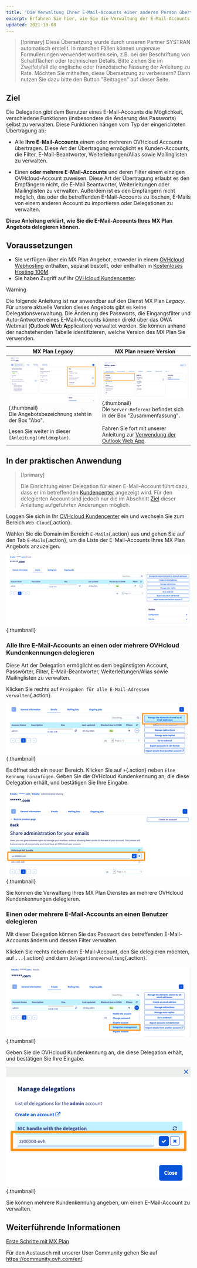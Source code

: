 ```yaml
---
title: 'Die Verwaltung Ihrer E-Mail-Accounts einer anderen Person übertragen'
excerpt: Erfahren Sie hier, wie Sie die Verwaltung der E-Mail-Accounts Ihres MX Plan Angebots delegieren
updated: 2021-10-08
---
```


> [!primary]
> Diese Übersetzung wurde durch unseren Partner SYSTRAN automatisch erstellt. In manchen Fällen können ungenaue Formulierungen verwendet worden sein, z.B. bei der Beschriftung von Schaltflächen oder technischen Details. Bitte ziehen Sie im Zweifelsfall die englische oder französische Fassung der Anleitung zu Rate. Möchten Sie mithelfen, diese Übersetzung zu verbessern? Dann nutzen Sie dazu bitte den Button "Beitragen" auf dieser Seite.
>


## Ziel <a name="objective"></a>

Die Delegation gibt dem Benutzer eines E-Mail-Accounts die Möglichkeit, verschiedene Funktionen (insbesondere die Änderung des Passworts) selbst zu verwalten. Diese Funktionen hängen vom Typ der eingerichteten Übertragung ab:

- Alle **Ihre E-Mail-Accounts** einem oder mehreren OVHcloud Accounts übertragen. Diese Art der Übertragung ermöglicht es Kunden-Accounts, die Filter, E-Mail-Beantworter, Weiterleitungen/Alias sowie Mailinglisten zu verwalten.

- Einen **oder mehrere E-Mail-Accounts** und deren Filter einem einzigen OVHcloud-Account zuweisen. Diese Art der Übertragung erlaubt es den Empfängern nicht, die E-Mail Beantworter, Weiterleitungen oder Mailinglisten zu verwalten. Außerdem ist es den Empfängern nicht möglich, das oder die betreffenden E-Mail-Accounts zu löschen, E-Mails von einem anderen Account zu importieren oder Delegationen zu verwalten.

**Diese Anleitung erklärt, wie Sie die E-Mail-Accounts Ihres MX Plan Angebots delegieren können.**

## Voraussetzungen

- Sie verfügen über ein MX Plan Angebot, entweder in einem [OVHcloud Webhosting](https://www.ovhcloud.com/de/web-hosting/) enthalten, separat bestellt, oder enthalten in [Kostenloses Hosting 100M](https://www.ovhcloud.com/de/domains/free-web-hosting/).
- Sie haben Zugriff auf Ihr [OVHcloud Kundencenter](https://www.ovh.com/auth/?action=gotomanager&from=https://www.ovh.de/&ovhSubsidiary=de).

> [!warning]
>
> Die folgende Anleitung ist nur anwendbar auf den Dienst MX Plan *Legacy*. Für unsere aktuelle Version dieses Angebots gibt es keine Delegationsverwaltung. Die Änderung des Passworts, die Eingangsfilter und Auto-Antworten eines E-Mail-Accounts können direkt über das OWA Webmail (**O**utlook **W**eb **A**pplication) verwaltet werden. Sie können anhand der nachstehenden Tabelle identifizieren, welche Version des MX Plan Sie verwenden.
>


|MX Plan Legacy|MX Plan neuere Version|
|---|---|
|![E-Mail](images/mxplan-starter-legacy-step1.png){.thumbnail}<br> Die Angebotsbezeichnung steht in der Box "Abo".|![E-Mail](images/mxplan-starter-new-step1.png){.thumbnail}<br>Die `Server-Referenz` befindet sich in der Box "Zusammenfassung".|
|Lesen Sie weiter in dieser `[Anleitung](#oldmxplan)`.|Fahren Sie fort mit unserer Anleitung zur [Verwendung der Outlook Web App](/pages/web_cloud/email_and_collaborative_solutions/using_the_outlook_web_app_webmail/email_owa#passwort-andern).|


## In der praktischen Anwendung <a name="oldmxplan"></a>

> [!primary]
>
>Die Einrichtung einer Delegation für einen E-Mail-Account führt dazu, dass er im betreffenden [Kundencenter](https://www.ovh.com/auth/?action=gotomanager&from=https://www.ovh.de/&ovhSubsidiary=de) angezeigt wird. Für den delegierten Account sind jedoch nur die im Abschnitt [Ziel](#objective) dieser Anleitung aufgeführten Änderungen möglich.
>

Loggen Sie sich in Ihr [OVHcloud Kundencenter](https://www.ovh.com/auth/?action=gotomanager&from=https://www.ovh.de/&ovhSubsidiary=de) ein und wechseln Sie zum Bereich `Web Cloud`{.action}.

Wählen Sie die Domain im Bereich `E-Mails`{.action} aus und gehen Sie auf den Tab `E-Mails`{.action}, um die Liste der E-Mail-Accounts Ihres MX Plan Angebots anzuzeigen.

![Delegation](images/mxplan-delegation-01.png){.thumbnail}

### Alle Ihre E-Mail-Accounts an einen oder mehrere OVHcloud Kundenkennungen delegieren

Diese Art der Delegation ermöglicht es dem begünstigten Account, Passwörter, Filter, E-Mail-Beantworter, Weiterleitungen/Alias sowie Mailinglisten zu verwalten.

Klicken Sie rechts auf `Freigaben für alle E-Mail-Adressen verwalten`{.action}.

![Delegation](images/mxplan-delegation-02.png){.thumbnail}

Es öffnet sich ein neuer Bereich. Klicken Sie auf `+`{.action} neben `Eine Kennung hinzufügen`. Geben Sie die OVHcloud Kundenkennung an, die diese Delegation erhält, und bestätigen Sie Ihre Eingabe.

![Delegation](images/mxplan-delegation-03.png){.thumbnail}

Sie können die Verwaltung Ihres MX Plan Dienstes an mehrere OVHcloud Kundenkennungen delegieren.

### Einen oder mehrere E-Mail-Accounts an einen Benutzer delegieren

Mit dieser Delegation können Sie das Passwort des betreffenden E-Mail-Accounts ändern und dessen Filter verwalten.

Klicken Sie rechts neben dem E-Mail-Account, den Sie delegieren möchten, auf `...`{.action} und dann `Delegationsverwaltung`{.action}.

![Delegation](images/mxplan-delegation-04.png){.thumbnail}

Geben Sie die OVHcloud Kundenkennung an, die diese Delegation erhält, und bestätigen Sie Ihre Eingabe.

![Delegation](images/mxplan-delegation-05.png){.thumbnail}

Sie können mehrere Kundenkennung angeben, um einen E-Mail-Account zu verwalten.

## Weiterführende Informationen

[Erste Schritte mit MX Plan](/pages/web_cloud/email_and_collaborative_solutions/mx_plan/email_generalities)

Für den Austausch mit unserer User Community gehen Sie auf <https://community.ovh.com/en/>.
